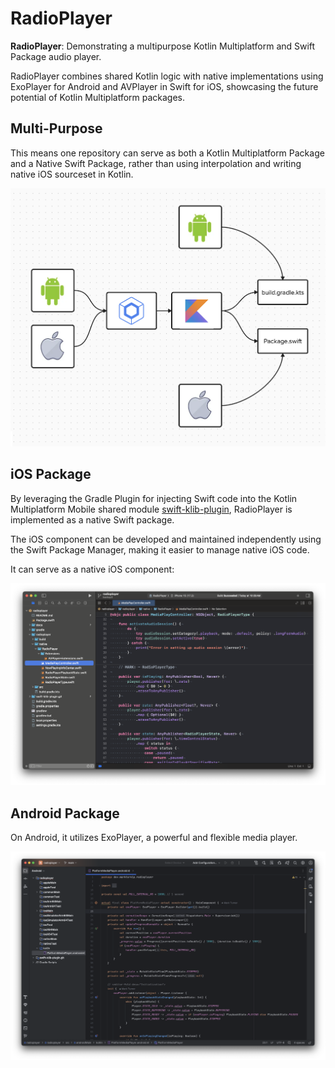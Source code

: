 # RadioPlayer

**RadioPlayer**: Demonstrating a multipurpose Kotlin Multiplatform and Swift Package audio player.

RadioPlayer combines shared Kotlin logic with native implementations using ExoPlayer for Android and AVPlayer in Swift for iOS, showcasing the future potential of Kotlin Multiplatform packages.

## Multi-Purpose

This means one repository can serve as both a Kotlin Multiplatform Package and a Native Swift Package, rather than using interpolation and writing native iOS sourceset in Kotlin.

<p align="center">
  <img src="docs/media/diagram.png" alt="RadioPlayer Diagram" width="512">
</p>

## iOS Package

By leveraging the Gradle Plugin for injecting Swift code into the Kotlin Multiplatform Mobile shared module [swift-klib-plugin](https://github.com/a-sit-plus/swift-klib-plugin), RadioPlayer is implemented as a native Swift package.

The iOS component can be developed and maintained independently using the Swift Package Manager, making it easier to manage native iOS code.

It can serve as a native iOS component:

![Swift Package](docs/media/swift-package.png)

## Android Package

On Android, it utilizes ExoPlayer, a powerful and flexible media player.

![Android Package](docs/media/android-package.png)
